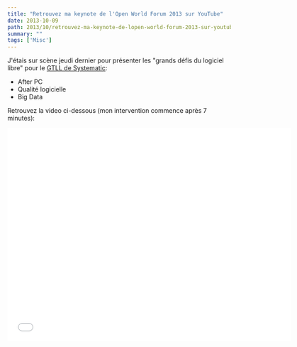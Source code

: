 ```yaml
---
title: "Retrouvez ma keynote de l'Open World Forum 2013 sur YouTube"
date: 2013-10-09
path: 2013/10/retrouvez-ma-keynote-de-lopen-world-forum-2013-sur-youtube
summary: ""
tags: ['Misc']
---
```


J'étais sur scène jeudi dernier pour présenter les "grands défis du logiciel libre" pour le [GTLL de Systematic](http://gt-logiciel-libre.org/):

- After PC
- Qualité logicielle
- Big Data

Retrouvez la video ci-dessous (mon intervention commence après 7 minutes):

<iframe width="640" height="480" src="//www.youtube.com/embed/JEY276EcyrU" frameborder="0" allowfullscreen></iframe>
